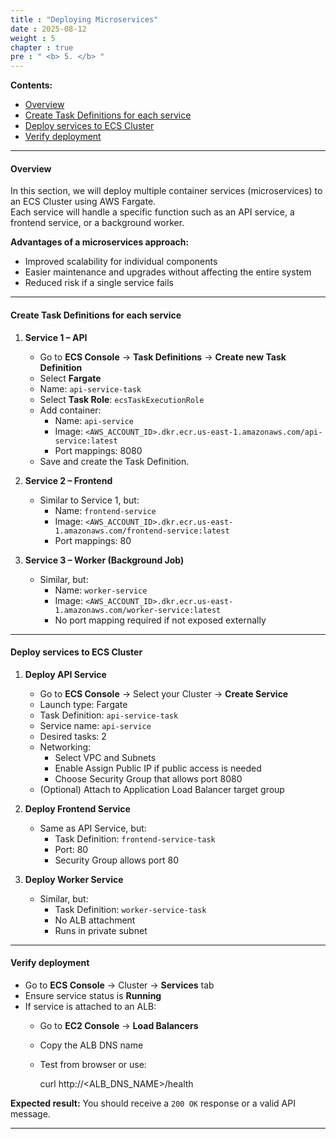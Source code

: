 ```yaml
---
title : "Deploying Microservices"
date : 2025-08-12
weight : 5
chapter : true
pre : " <b> 5. </b> "
---
```


**Contents:**
- [Overview](#overview)
- [Create Task Definitions for each service](#create-task-definitions-for-each-service)
- [Deploy services to ECS Cluster](#deploy-services-to-ecs-cluster)
- [Verify deployment](#verify-deployment)

---

#### Overview

In this section, we will deploy multiple container services (microservices) to an ECS Cluster using AWS Fargate.  
Each service will handle a specific function such as an API service, a frontend service, or a background worker.  

**Advantages of a microservices approach:**
- Improved scalability for individual components
- Easier maintenance and upgrades without affecting the entire system
- Reduced risk if a single service fails

---

#### Create Task Definitions for each service

1. **Service 1 – API**
   - Go to **ECS Console** → **Task Definitions** → **Create new Task Definition**
   - Select **Fargate**
   - Name: `api-service-task`
   - Select **Task Role**: `ecsTaskExecutionRole`
   - Add container:
     - Name: `api-service`
     - Image: `<AWS_ACCOUNT_ID>.dkr.ecr.us-east-1.amazonaws.com/api-service:latest`
     - Port mappings: 8080
   - Save and create the Task Definition.

2. **Service 2 – Frontend**
   - Similar to Service 1, but:
     - Name: `frontend-service`
     - Image: `<AWS_ACCOUNT_ID>.dkr.ecr.us-east-1.amazonaws.com/frontend-service:latest`
     - Port mappings: 80

3. **Service 3 – Worker (Background Job)**
   - Similar, but:
     - Name: `worker-service`
     - Image: `<AWS_ACCOUNT_ID>.dkr.ecr.us-east-1.amazonaws.com/worker-service:latest`
     - No port mapping required if not exposed externally

---

#### Deploy services to ECS Cluster

1. **Deploy API Service**
   - Go to **ECS Console** → Select your Cluster → **Create Service**
   - Launch type: Fargate
   - Task Definition: `api-service-task`
   - Service name: `api-service`
   - Desired tasks: 2
   - Networking:
     - Select VPC and Subnets
     - Enable Assign Public IP if public access is needed
     - Choose Security Group that allows port 8080
   - (Optional) Attach to Application Load Balancer target group

2. **Deploy Frontend Service**
   - Same as API Service, but:
     - Task Definition: `frontend-service-task`
     - Port: 80
     - Security Group allows port 80

3. **Deploy Worker Service**
   - Similar, but:
     - Task Definition: `worker-service-task`
     - No ALB attachment
     - Runs in private subnet

---

#### Verify deployment

- Go to **ECS Console** → Cluster → **Services** tab
- Ensure service status is **Running**
- If service is attached to an ALB:
  - Go to **EC2 Console** → **Load Balancers**
  - Copy the ALB DNS name
  - Test from browser or use:

    curl http://<ALB_DNS_NAME>/health

**Expected result:** You should receive a `200 OK` response or a valid API message.

---

